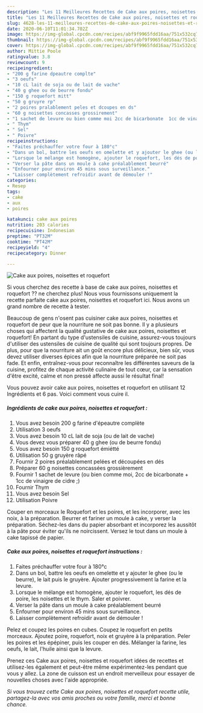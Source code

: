 ```yaml
---
description: "Les 11 Meilleures Recettes de Cake aux poires, noisettes et roquefort"
title: "Les 11 Meilleures Recettes de Cake aux poires, noisettes et roquefort"
slug: 4628-les-11-meilleures-recettes-de-cake-aux-poires-noisettes-et-roquefort
date: 2020-06-10T11:01:34.702Z
image: https://img-global.cpcdn.com/recipes/abf9f9965fdd16aa/751x532cq70/cake-aux-poires-noisettes-et-roquefort-photo-principale-de-la-recette.jpg
thumbnail: https://img-global.cpcdn.com/recipes/abf9f9965fdd16aa/751x532cq70/cake-aux-poires-noisettes-et-roquefort-photo-principale-de-la-recette.jpg
cover: https://img-global.cpcdn.com/recipes/abf9f9965fdd16aa/751x532cq70/cake-aux-poires-noisettes-et-roquefort-photo-principale-de-la-recette.jpg
author: Mittie Poole
ratingvalue: 3.8
reviewcount: 9
recipeingredient:
- "200 g farine dpeautre complte"
- "3 oeufs"
- "10 cL lait de soja ou de lait de vache"
- "40 g ghee ou de beurre fondu"
- "150 g roquefort mitt"
- "50 g gruyre rp"
- "2 poires pralablement peles et dcoupes en ds"
- "60 g noisettes concasses grossirement"
- "1 sachet de levure ou bien comme moi 2cc de bicarbonate  1cc de vinaigre de cidre "
- " Thym"
- " Sel"
- " Poivre"
recipeinstructions:
- "Faites préchauffer votre four à 180°c"
- "Dans un bol, battre les oeufs en omelette et y ajouter le ghee (ou le beurre), le lait puis le gruyère. Ajouter progressivement la farine et la levure."
- "Lorsque le mélange est homogène, ajouter le roquefort, les dés de poire, les noisettes et le thym. Saler et poivrer."
- "Verser la pâte dans un moule à cake préalablement beurré"
- "Enfourner pour environ 45 mins sous surveillance."
- "Laisser complètement refroidir avant de démouler !"
categories:
- Resep
tags:
- cake
- aux
- poires

katakunci: cake aux poires 
nutrition: 203 calories
recipecuisine: Indonesian
preptime: "PT32M"
cooktime: "PT42M"
recipeyield: "4"
recipecategory: Dinner

---
```



![Cake aux poires, noisettes et roquefort](https://img-global.cpcdn.com/recipes/abf9f9965fdd16aa/751x532cq70/cake-aux-poires-noisettes-et-roquefort-photo-principale-de-la-recette.jpg)

Si vous cherchez des recette à base de cake aux poires, noisettes et roquefort ?? ne cherchez plus! Nous vous fournissons uniquement la recette parfaite cake aux poires, noisettes et roquefort ici. Nous avons un grand nombre de recette à tester.

Beaucoup de gens n'osent pas cuisiner cake aux poires, noisettes et roquefort de peur que la nourriture ne soit pas bonne. Il y a plusieurs choses qui affectent la qualité gustative de cake aux poires, noisettes et roquefort! En partant du type d'ustensiles de cuisine, assurez-vous toujours d'utiliser des ustensiles de cuisine de qualité qui sont toujours propres. De plus, pour que la nourriture ait un goût encore plus délicieux, bien sûr, vous devez utiliser diverses épices afin que la nourriture préparée ne soit pas fade. Et enfin, entraînez-vous pour reconnaître les différentes saveurs de la cuisine, profitez de chaque activité culinaire de tout cœur, car la sensation d'être excité, calme et non pressé affecte aussi le résultat final!

<!--inarticleads1-->

Vous pouvez avoir cake aux poires, noisettes et roquefort en utilisant 12 Ingrédients et 6 pas. Voici comment vous cuire il.

##### Ingrédients de cake aux poires, noisettes et roquefort :

1. Vous avez besoin 200 g farine d&#39;épeautre complète
1. Utilisation 3 oeufs
1. Vous avez besoin 10 cL lait de soja (ou de lait de vache)
1. Vous devez vous préparer 40 g ghee (ou de beurre fondu)
1. Vous avez besoin 150 g roquefort émiétté
1. Utilisation 50 g gruyère râpé
1. Fournir 2 poires préalablement pelées et découpées en dés
1. Préparer 60 g noisettes concassées grossièrement
1. Fournir 1 sachet de levure (ou bien comme moi, 2cc de bicarbonate + 1cc de vinaigre de cidre ;)
1. Fournir  Thym
1. Vous avez besoin  Sel
1. Utilisation  Poivre


Couper en morceaux le Roquefort et les poires, et les incorporer, avec les noix, à la préparation. Beurrer et fariner un moule à cake, y verser la préparation. Séchez-les dans du papier absorbant et incorporez les aussitôt à la pâte pour éviter qu&#39;ils ne noircissent. Versez le tout dans un moule à cake tapissé de papier. 

<!--inarticleads2-->

##### Cake aux poires, noisettes et roquefort instructions :

1. Faites préchauffer votre four à 180°c
1. Dans un bol, battre les oeufs en omelette et y ajouter le ghee (ou le beurre), le lait puis le gruyère. Ajouter progressivement la farine et la levure.
1. Lorsque le mélange est homogène, ajouter le roquefort, les dés de poire, les noisettes et le thym. Saler et poivrer.
1. Verser la pâte dans un moule à cake préalablement beurré
1. Enfourner pour environ 45 mins sous surveillance.
1. Laisser complètement refroidir avant de démouler !


Pelez et coupez les poires en cubes. Coupez le roquefort en petits morceaux. Ajoutez poire, roquefort, noix et gruyère à la préparation. Peler les poires et les épépiner, puis les couper en dés. Mélanger la farine, les oeufs, le lait, l&#39;huile ainsi que la levure. 

<!--inarticleads1-->

<p>
Prenez ces Cake aux poires, noisettes et roquefort idées de recettes et utilisez-les également et peut-être même expérimentez-les pendant que vous y allez. La zone de cuisson est un endroit merveilleux pour essayer de nouvelles choses avec l'aide appropriée.
</p>

<p>
<i>Si vous trouvez cette Cake aux poires, noisettes et roquefort recette utile, partagez-la avec vos amis proches ou votre famille, merci et bonne chance.</i>
</p>
